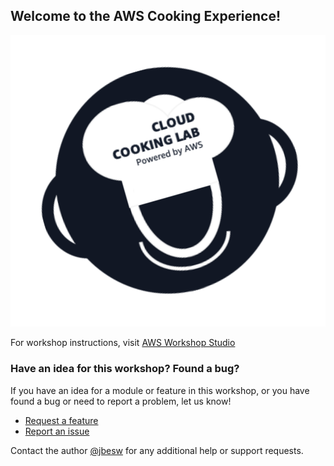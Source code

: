 ## Welcome to the AWS Cooking Experience!

![Cloud Cooking Lab](./images/cloud-cooking-lab.png)

For workshop instructions, visit [AWS Workshop Studio](https://catalog.us-east-1.prod.workshops.aws/workshops/74d0f3be-7108-4bba-8136-00617a988535)

### Have an idea for this workshop? Found a bug? ###

If you have an idea for a module or feature in this workshop, or you have found a bug or need to report a problem, let us know!

- [Request a feature](https://github.com/aws-samples/aws-serverless-workshop-innovator-island/issues/new?assignees=&labels=&template=workshop-feature-request.md&title=)
- [Report an issue](https://github.com/aws-samples/aws-serverless-workshop-innovator-island/issues/new?assignees=&labels=&template=bug_report.md&title=)

Contact the author [@jbesw](https://twitter.com/jbesw) for any additional help or support requests.
